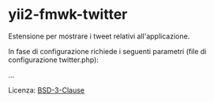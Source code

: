 # yii2-fmwk-twitter

Estensione per mostrare i tweet relativi all'applicazione.

In fase di configurazione richiede i seguenti parametri (file di configurazione twitter.php):

...

Licenza:  [BSD-3-Clause](http://opensource.org/licenses/BSD-3-Clause)